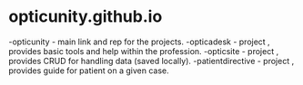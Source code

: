 # opticunity.github.io

-opticunity - main link and rep for the projects.
-opticadesk - project , provides basic tools and help within the profession.
-opticsite - project , provides CRUD for handling data (saved locally).
-patientdirective - project , provides guide for patient on a given case.
